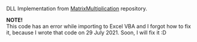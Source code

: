 DLL Implementation from [MatrixMultiplication](https://github.com/afifabroory/MatrixMultiplication) repository.

**NOTE!** \
This code has an error while importing to Excel VBA and I forgot how to fix it, because I wrote that code on 29 July 2021. Soon, I will fix it :D
